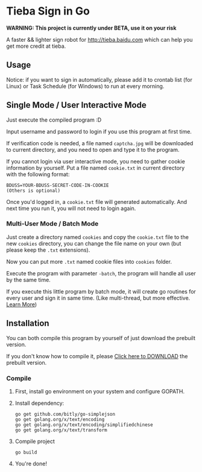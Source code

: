 # Tieba Sign in Go

**WARNING: This project is currently under BETA, use it on your risk**

A faster && lighter sign robot for http://tieba.baidu.com which can help you get more credit at tieba.

## Usage

Notice: if you want to sign in automatically, please add it to crontab list (for Linux) or Task Schedule (for Windows) to run at every morning.

## Single Mode / User Interactive Mode

Just execute the compiled program :D

Input username and password to login if you use this program at first time.

If verification code is needed, a file named `captcha.jpg` will be downloaded to current directory, and you need to open and type it to the program.

If you cannot login via user interactive mode, you need to gather cookie information by yourself. Put a file named `cookie.txt` in current directory with the following format:

```
BDUSS=YOUR-BDUSS-SECRET-CODE-IN-COOKIE
(Others is optional)
```

Once you'd logged in, a `cookie.txt` file will generated automatically. And next time you run it, you will not need to login again.

### Multi-User Mode / Batch Mode

Just create a directory named `cookies` and copy the `cookie.txt` file to the new `cookies` directory, you can change the file name on your own (but please keep the `.txt` extensions).

Now you can put more `.txt` named cookie files into `cookies` folder.

Execute the program with parameter `-batch`, the program will handle all user by the same time.

If you execute this little program by batch mode, it will create go routines for every user and sign it in same time. (Like multi-thread, but more effective. [Learn More](https://golang.org/doc/effective_go.html#goroutines))

## Installation

You can both compile this program by yourself of just download the prebuilt version.

If you don't know how to compile it, please [Click here to DOWNLOAD](https://github.com/kookxiang/Tieba_Sign-Go/releases) the prebuilt version.

### Compile

1. First, install go environment on your system and configure GOPATH.

2. Install dependency:

   ```shell
   go get github.com/bitly/go-simplejson
   go get golang.org/x/text/encoding
   go get golang.org/x/text/encoding/simplifiedchinese
   go get golang.org/x/text/transform
   ```

3. Compile project

   ```shell
   go build
   ```

4. You're done!
